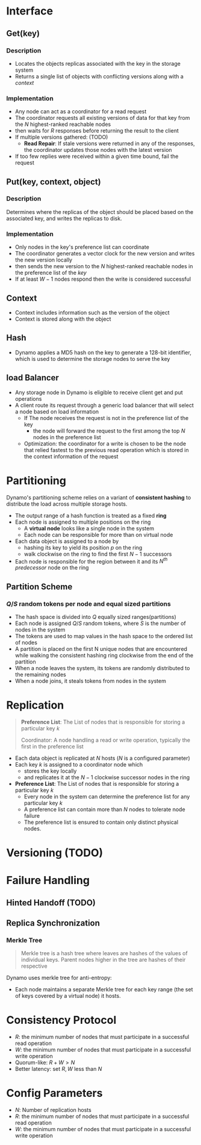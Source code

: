 # Interface
## Get(key)
### Description
- Locates the objects replicas associated with the key in the storage system 
- Returns a single list of objects with conflicting versions along with a *context* 
### Implementation
- Any node can act as a coordinator for a read request
- The coordinator requests all existing versions of data for that key from the $N$ highest-ranked reachable nodes
- then waits for $R$ responses before returning the result to the client 
- If multiple versions gathered: (TODO)
    - **Read Repair**: If stale versions were returned in any of the responses, the coordinator updates those nodes with the latest version
- If too few replies were received within a given time bound, fail the request
## Put(key, context, object)
### Description
Determines where the replicas of the object should be placed based on the associated key, and writes the replicas to disk.
### Implementation
- Only nodes in the key's preference list can coordinate 
- The coordinator generates a vector clock for the new version and writes the new version locally
- then sends the new version to the $N$ highest-ranked reachable nodes in the preference list of the *key*
- If at least $W-1$ nodes respond then the write is considered successful
## Context 
- Context includes information such as the version of the object
- Context is stored along with the object
## Hash
- Dynamo applies a MD5 hash on the key to generate a 128-bit identifier, which is used to determine the storage nodes to serve the key
## load Balancer
- Any storage node in Dynamo is eligible to receive client get and put operations
- A client route its request through a generic load balancer that will select a node based on load information
    - If The node receives the request is not in the preference list of the key
        - the node will forward the request to the first among the top $N$ nodes in the preference list
    - Optimization: the coordinator for a write is chosen to be the node that relied fastest to the previous read operation which is stored in the context information of the request 
# Partitioning
Dynamo's partitioning scheme relies on a variant of **consistent hashing** to distribute the load across multiple storage hosts.
- The output range of a hash function is treated as a fixed **ring**
- Each node is assigned to multiple positions on the ring
    - A **virtual node** looks like a single node in the system
    - Each node can be responsible for more than on virtual node
- Each data object is assigned to a node by 
    - hashing its key to yield its position $p$ on the ring
    - walk clockwise on the ring to find the first $N-1$ successors
- Each node is responsible for the region between it and its $N^{th}$ *predecessor* node on the ring 

## Partition Scheme
### $Q/S$ random tokens per node and equal sized partitions
- The hash space is divided into $Q$ equally sized ranges(partitions)
- Each node is assigned $Q/S$ random tokens, where $S$ is the number of nodes in the system 
- The tokens are used to map values in the hash space to the ordered list of nodes 
- A partition is placed on the first N unique nodes that are encountered while walking the consistent hashing ring clockwise from the end of the partition
- When a node leaves the system, its tokens are randomly distributed to the remaining nodes
- When a node joins, it steals tokens from nodes in the system 
# Replication
>**Preference List**: The List of nodes that is responsible for storing a particular key $k$ 
>
>Coordinator: A node handling a read or write operation, typically the first in the preference list

- Each data object is replicated at $N$ hosts ($N$ is a configured parameter)
- Each key $k$ is assigned to a coordinator node which 
    - stores the key locally
    - and replicates it at the $N-1$ clockwise successor nodes in the ring 
- **Preference List**: The List of nodes that is responsible for storing a particular key $k$
    - Every node in the system can determine the preference list for any particular key $k$
    - A preference list can contain more than $N$ nodes to tolerate node failure
    - The preference list is ensured to contain only distinct physical nodes. 
# Versioning (TODO)
# Failure Handling
## Hinted Handoff (TODO)
## Replica Synchronization
### Merkle Tree
> Merkle tree is a hash tree where leaves are hashes of the values of individual keys.
> Parent nodes higher in the tree are hashes of their respective 

Dynamo uses merkle tree for anti-entropy:
- Each node maintains a separate Merkle tree for each key range (the set of keys covered by a virtual node) it hosts. 

# Consistency Protocol
- $R$: the minimum number of nodes that must participate in a successful read operation
- $W$: the minimum number of nodes that must participate in a successful write operation
- Quorum-like: $R+W>N$
- Better latency: set $R, W$ less than $N$

# Config Parameters
- $N$: Number of replication hosts
- $R$: the minimum number of nodes that must participate in a successful read operation
- $W$: the minimum number of nodes that must participate in a successful write operation











